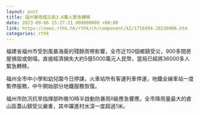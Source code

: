```yaml
---
layout: post
title: 福州暴雨成災逾3.6萬人緊急轉移
date: 2023-09-06 15:27:21.000000000 +08:00
link: https://news.rthk.hk/rthk/ch/component/k2/1716994-20230906.htm
categories: rthk
---
```


福建省福州市受到風暴海葵的殘餘雨帶影響，全市近150個鄉鎮受災，900多間房屋損毀或倒塌，直接經濟損失大約5億5000萬元人民幣，當局已經將36000多人緊急轉移。

福州全市中小學和幼兒園今日停課，火車站所有客運列車停運，地鐵全線車站一度暫停服務，中午開始部分地鐵服務恢復。

福州市防汛抗旱指揮部昨晚10時半啟動防暴雨Ⅱ級應急響應。全市降雨量最大的倉山區蓋山鎮受災嚴重，其中躍進村水深一度超過1米。
